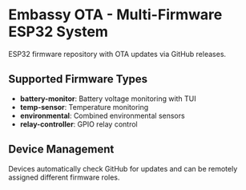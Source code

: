 # Embassy OTA - Multi-Firmware ESP32 System

ESP32 firmware repository with OTA updates via GitHub releases.

## Supported Firmware Types
- **battery-monitor**: Battery voltage monitoring with TUI
- **temp-sensor**: Temperature monitoring 
- **environmental**: Combined environmental sensors
- **relay-controller**: GPIO relay control

## Device Management
Devices automatically check GitHub for updates and can be remotely assigned different firmware roles.
